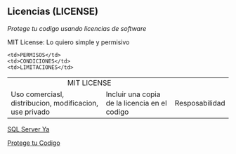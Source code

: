 ## Licencias (LICENSE)

_Protege tu codigo usando licencias de software_


MIT License: Lo quiero simple y permisivo

<table>
<tr>
	<tr>
	<td colspan="2" align="center">MIT LICENSE</td>
	</tr>

	<td>PERMISOS</td>
	<td>CONDICIONES</td>
	<td>LIMITACIONES</td>
</tr>

<tr>
	<td>Uso comerciasl, distribucion, modificacion, use privado</td>
	<td>Incluir una copia de la licencia en el codigo</td>
	<td>Resposabilidad</td>
</tr>
</table>




 <td> <a href="https://www.tutorialesprogramacionya.com/sqlserverya/"> SQL Server Ya </a></td>


[Protege tu Codigo](https://platzi.com/blog/licencias-de-software/)